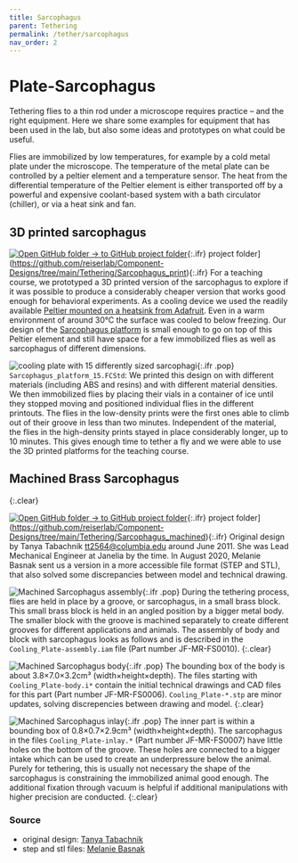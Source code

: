 ```yaml
---
title: Sarcophagus
parent: Tethering
permalink: /tether/sarcophagus
nav_order: 2
---
```


# Plate-Sarcophagus

Tethering flies to a thin rod under a microscope requires practice – and the right equipment. Here we share some examples for equipment that has been used in the lab, but also some ideas and prototypes on what could be useful.

Flies are immobilized by low temperatures, for example by a cold metal plate under the microscope. The temperature of the metal plate can be controlled by a peltier element and a temperature sensor. The heat from the differential temperature of the Peltier element is either transported off by a powerful and expensive coolant-based system with a bath circulator (chiller), or via a heat sink and fan.

## 3D printed sarcophagus

[![Open GitHub folder]({{site.baseurl}}/assets/img/GitHub-Mark-32px.png) → to GitHub project folder](https://github.com/reiserlab/Component-Designs/tree/main/Miscellaneous/Holder_Tablet){:.ifr}
 project folder](https://github.com/reiserlab/Component-Designs/tree/main/Tethering/Sarcophagus_print){:.ifr}
For a teaching course, we prototyped a 3D printed version of the sarcophagus to explore if it was possible to produce a considerably cheaper version that works good enough for behavioral experiments. As a cooling device we used the readily available [Peltier mounted on a heatsink from Adafruit](https://www.adafruit.com/product/1335). Even in a warm environment of around 30°C the surface was cooled to below freezing. Our design of the [Sarcophagus platform](production/Sarcophagus_platform_15.stl) is small enough to go on top of this Peltier element and still have space for a few immobilized flies as well as sarcophagus of different dimensions.

![cooling plate with 15 differently sized sarcophagi]({{site.baseurl}}/assets/img/Tethering/Sarcophagus/Sarcophagus_platform_15.png){:.ifr .pop}
`Sarcophagus_platform_15.FCStd`: We printed this design on with different materials (including ABS and resins) and with different material densities. We then immobilized flies by placing their vials in a container of ice until they stopped moving and positioned individual flies in the different printouts. The flies in the low-density prints were the first ones able to climb out of their groove in less than two minutes. Independent of the material, the flies in the high-density prints stayed in place considerably longer, up to 10 minutes. This gives enough time to tether a fly and we were able to use the 3D printed platforms for the teaching course.

## Machined Brass Sarcophagus
{:.clear}

[![Open GitHub folder]({{site.baseurl}}/assets/img/GitHub-Mark-32px.png) → to GitHub project folder](https://github.com/reiserlab/Component-Designs/tree/main/Miscellaneous/Holder_Tablet){:.ifr}
 project folder](https://github.com/reiserlab/Component-Designs/tree/main/Tethering/Sarcophagus_machined){:.ifr}
Original design by Tanya Tabachnik <tt2564@columbia.edu> around June 2011. She was Lead Mechanical Engineer at Janelia by the time. In August 2020, Melanie Basnak sent us a version in a more accessible file format (STEP and STL), that also solved some discrepancies between model and technical drawing.

![Machined Sarcophagus assembly]({{site.baseurl}}/assets/img/Tethering/Sarcophagus/Cooling_Plate-assembly.png){:.ifr .pop}
During the tethering process, flies are held in place by a groove, or sarcophagus, in a small brass block. This small brass block is held in an angled position by a bigger metal body. The smaller block with the groove is machined separately to create different grooves for different applications and animals. The assembly of body and block with sarcophagus looks as follows and is described in the `Cooling_Plate-assembly.iam` file (Part number JF-MR-FS0010).
{:.clear}

![Machined Sarcophagus body]({{site.baseurl}}/assets/img/Tethering/Sarcophagus/Cooling_Plate-body.png){:.ifr .pop}
The bounding box of the body is about 3.8×7.0×3.2cm³ (width×height×depth). The files starting with `Cooling_Plate-body.i*` contain the initial technical drawings and CAD files for this part (Part number JF-MR-FS0006). `Cooling_Plate-*.stp` are minor updates, solving discrepencies between drawing and model.
{:.clear}

![Machined Sarcophagus inlay]({{site.baseurl}}/assets/img/Tethering/Sarcophagus/Cooling_Plate-inlay.png){:.ifr .pop}
The inner part is within a bounding box of 0.8×0.7×2.9cm³ (width×height×depth). The sarcophagus in the files `Cooling_Plate-inlay.*` (Part number JF-MR-FS0007) have little holes on the bottom of the groove. These holes are connected to a bigger intake which can be used to create an underpressure below the animal. Purely for tethering, this is usually not necessary the shape of the sarcophagus is constraining the immobilized animal good enough. The additional fixation through vacuum is helpful if additional manipulations with higher precision are conducted.
{:.clear}

### Source

* original design: [Tanya Tabachnik](https://zuckermaninstitute.columbia.edu/tabachnik)
* step and stl files: [Melanie Basnak](https://github.com/mbasnak)
